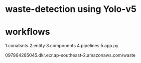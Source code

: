# waste-detection using Yolo-v5


# workflows

1.conatsnts
2.entity
3.components
4.pipelines
5.app.py


097964285045.dkr.ecr.ap-southeast-2.amazonaws.com/waste